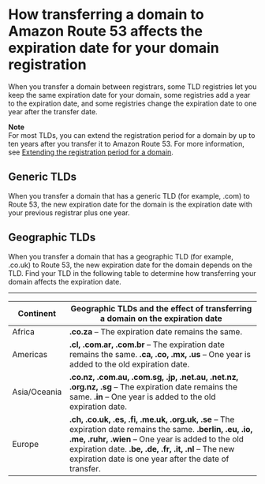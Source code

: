 # How transferring a domain to Amazon Route 53 affects the expiration date for your domain registration<a name="domain-transfer-to-route-53-expiration"></a>

When you transfer a domain between registrars, some TLD registries let you keep the same expiration date for your domain, some registries add a year to the expiration date, and some registries change the expiration date to one year after the transfer date\.

**Note**  
For most TLDs, you can extend the registration period for a domain by up to ten years after you transfer it to Amazon Route 53\. For more information, see [Extending the registration period for a domain](domain-extend.md)\.

## Generic TLDs<a name="domain-transfer-to-route-53-expiration-generic"></a>

When you transfer a domain that has a generic TLD \(for example, \.com\) to Route 53, the new expiration date for the domain is the expiration date with your previous registrar plus one year\.

## Geographic TLDs<a name="domain-transfer-to-route-53-expiration-geographic"></a>

When you transfer a domain that has a geographic TLD \(for example, \.co\.uk\) to Route 53, the new expiration date for the domain depends on the TLD\. Find your TLD in the following table to determine how transferring your domain affects the expiration date\.


****  

| Continent | Geographic TLDs and the effect of transferring a domain on the expiration date | 
| --- | --- | 
| Africa | **\.co\.za** – The expiration date remains the same\. | 
| Americas |  **\.cl, \.com\.ar, \.com\.br** – The expiration date remains the same\. **\.ca, \.co, \.mx, \.us** – One year is added to the old expiration date\.  | 
| Asia/Oceania |  **\.co\.nz, \.com\.au, \.com\.sg, \.jp, \.net\.au, \.net\.nz, \.org\.nz, \.sg** – The expiration date remains the same\. **\.in** – One year is added to the old expiration date\.  | 
| Europe |  **\.ch, \.co\.uk, \.es, \.fi, \.me\.uk, \.org\.uk, \.se** – The expiration date remains the same\. **\.berlin, \.eu, \.io, \.me, \.ruhr, \.wien** – One year is added to the old expiration date\. **\.be, \.de, \.fr, \.it, \.nl** – The new expiration date is one year after the date of transfer\.  | 